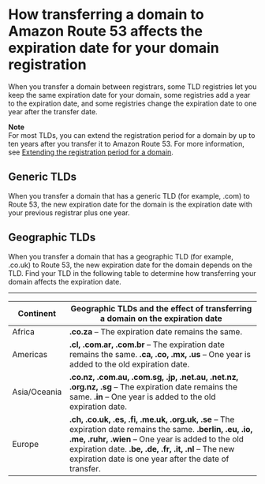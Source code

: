 # How transferring a domain to Amazon Route 53 affects the expiration date for your domain registration<a name="domain-transfer-to-route-53-expiration"></a>

When you transfer a domain between registrars, some TLD registries let you keep the same expiration date for your domain, some registries add a year to the expiration date, and some registries change the expiration date to one year after the transfer date\.

**Note**  
For most TLDs, you can extend the registration period for a domain by up to ten years after you transfer it to Amazon Route 53\. For more information, see [Extending the registration period for a domain](domain-extend.md)\.

## Generic TLDs<a name="domain-transfer-to-route-53-expiration-generic"></a>

When you transfer a domain that has a generic TLD \(for example, \.com\) to Route 53, the new expiration date for the domain is the expiration date with your previous registrar plus one year\.

## Geographic TLDs<a name="domain-transfer-to-route-53-expiration-geographic"></a>

When you transfer a domain that has a geographic TLD \(for example, \.co\.uk\) to Route 53, the new expiration date for the domain depends on the TLD\. Find your TLD in the following table to determine how transferring your domain affects the expiration date\.


****  

| Continent | Geographic TLDs and the effect of transferring a domain on the expiration date | 
| --- | --- | 
| Africa | **\.co\.za** – The expiration date remains the same\. | 
| Americas |  **\.cl, \.com\.ar, \.com\.br** – The expiration date remains the same\. **\.ca, \.co, \.mx, \.us** – One year is added to the old expiration date\.  | 
| Asia/Oceania |  **\.co\.nz, \.com\.au, \.com\.sg, \.jp, \.net\.au, \.net\.nz, \.org\.nz, \.sg** – The expiration date remains the same\. **\.in** – One year is added to the old expiration date\.  | 
| Europe |  **\.ch, \.co\.uk, \.es, \.fi, \.me\.uk, \.org\.uk, \.se** – The expiration date remains the same\. **\.berlin, \.eu, \.io, \.me, \.ruhr, \.wien** – One year is added to the old expiration date\. **\.be, \.de, \.fr, \.it, \.nl** – The new expiration date is one year after the date of transfer\.  | 